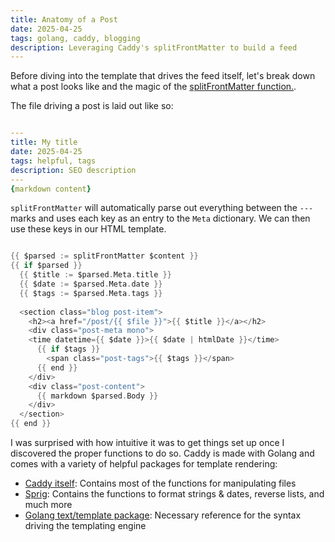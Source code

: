 ```yaml
---
title: Anatomy of a Post 
date: 2025-04-25
tags: golang, caddy, blogging 
description: Leveraging Caddy's splitFrontMatter to build a feed 
---
```

Before diving into the template that drives the feed itself, let's break down what a post looks like and the magic of the [splitFrontMatter function.]("https://caddyserver.com/docs/modules/http.handlers.templates#splitfrontmatter").

The file driving a post is laid out like so:
```yaml

---
title: My title
date: 2025-04-25
tags: helpful, tags
description: SEO description
---
{markdown content}

```

`splitFrontMatter` will automatically parse out everything between the `---` marks and uses each key as an entry to the `Meta` dictionary. We can then use these keys in our HTML template.

```go

{{ $parsed := splitFrontMatter $content }}
{{ if $parsed }}
  {{ $title := $parsed.Meta.title }}
  {{ $date := $parsed.Meta.date }}
  {{ $tags := $parsed.Meta.tags }}
  
  <section class="blog post-item">
    <h2><a href="/post/{{ $file }}">{{ $title }}</a></h2>
    <div class="post-meta mono">
    <time datetime={{ $date }}>{{ $date | htmlDate }}</time>
      {{ if $tags }}
        <span class="post-tags">{{ $tags }}</span>
      {{ end }}
    </div>
    <div class="post-content">
      {{ markdown $parsed.Body }}
    </div>
  </section>
{{ end }}

```

I was surprised with how intuitive it was to get things set up once I discovered the proper functions to do so. Caddy is made with Golang and comes with a variety of helpful packages for template rendering:

- [Caddy itself](https://caddyserver.com/docs/modules/http.handlers.templates): Contains most of the functions for manipulating files
- [Sprig](https://masterminds.github.io/sprig/): Contains the functions to format strings & dates, reverse lists, and much more
- [Golang text/template package](https://pkg.go.dev/text/template): Necessary reference for the syntax driving the templating engine


